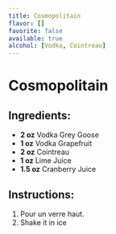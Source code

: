 ```yaml
---
title: Cosmopolitain
flavor: []
favorite: false
available: true
alcohol: [Vodka, Cointreau]
---
```

# Cosmopolitain

## Ingredients:
- **2 oz** Vodka Grey Goose
- **1 oz** Vodka Grapefruit
- **2 oz** Cointreau
- **1 oz** Lime Juice
- **1.5 oz** Cranberry Juice

## Instructions:
1. Pour un verre haut.
2. Shake it in ice




